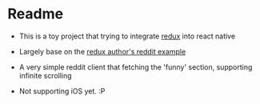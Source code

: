 # Readme

- This is a toy project that trying to integrate [redux](https://github.com/rackt/redux) into react native

- Largely base on the [redux author's reddit example](http://rackt.org/redux/docs/advanced/ExampleRedditAPI.html)

- A very simple reddit client that fetching the 'funny' section, supporting infinite scrolling
- Not supporting iOS yet. :P